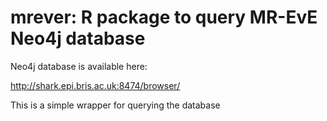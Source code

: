 # mrever: R package to query MR-EvE Neo4j database

Neo4j database is available here:

http://shark.epi.bris.ac.uk:8474/browser/

This is a simple wrapper for querying the database

